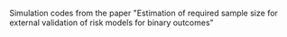 Simulation codes from the paper "Estimation of required sample size for external validation of risk models for binary outcomes"
